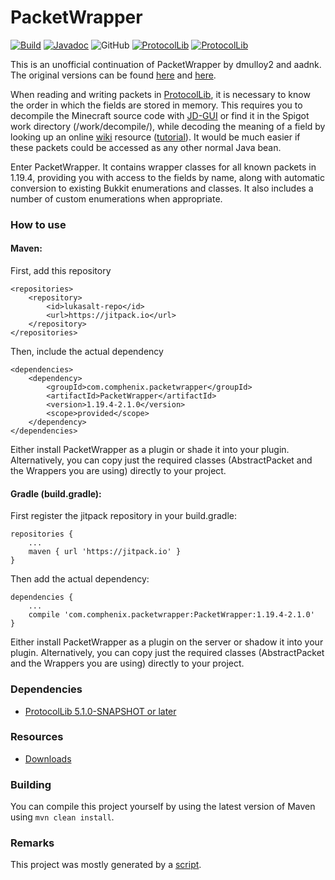 # PacketWrapper

[![Build](https://github.com/lukalt/PacketWrapper/actions/workflows/build.yml/badge.svg)](https://github.com/lukalt/PacketWrapper/actions/workflows/build.yml)
[![Javadoc](https://img.shields.io/badge/JavaDoc-Online-green)](https://lukalt.github.io/PacketWrapper/javadocs/apidocs)
![GitHub](https://img.shields.io/github/license/lukalt/PacketWrapper)
[![ProtocolLib](https://img.shields.io/badge/ProtocolLib-%3E%3D%205.1.0--SNAPSHOT-blue)](https://ci.dmulloy2.net/job/ProtocolLib/645/)
[![ProtocolLib](https://img.shields.io/badge/Minecraft-1.19.4-green)](https://papermc.io/downloads/paper)

This is an unofficial continuation of PacketWrapper by dmulloy2 and aadnk. The original versions can be found [here](https://github.com/dmulloy2/PacketWrapper) and [here](https://github.com/aadnk/PacketWrapper).

When reading and writing packets in [ProtocolLib](http://www.spigotmc.org/resources/protocollib.1997/), it is necessary to know the order in which the fields are stored in memory. This requires you to decompile the Minecraft source code with [JD-GUI](http://jd.benow.ca/) or find it in the Spigot work directory (/work/decompile/), while decoding the meaning of a field by looking up an online [wiki](http://www.wiki.vg/Protocol) resource ([tutorial](http://forums.bukkit.org/threads/lib-1-4-6-protocollib-2-0-0-safely-and-easily-modify-sent-and-recieved-packets.101035/page-2#post-1366140)). It would be much easier if these packets could be accessed as any other normal Java bean. 

Enter PacketWrapper. It contains wrapper classes for all known packets in 1.19.4, providing you with access to the fields by name, along with automatic conversion to existing Bukkit enumerations and classes. It also includes a number of custom enumerations when appropriate.

### How to use

#### Maven:

First, add this repository

```
<repositories>
    <repository>
        <id>lukasalt-repo</id>
        <url>https://jitpack.io</url>
    </repository>
</repositories>
```

Then, include the actual dependency

```
<dependencies>
    <dependency>
        <groupId>com.comphenix.packetwrapper</groupId>
        <artifactId>PacketWrapper</artifactId>
        <version>1.19.4-2.1.0</version>
        <scope>provided</scope>
    </dependency>
</dependencies>
```

Either install PacketWrapper as a plugin or shade it into your plugin. Alternatively, you can copy just the required classes (AbstractPacket and the Wrappers you are using) directly to your project.


#### Gradle (build.gradle):

First register the jitpack repository in your build.gradle:


```
repositories {
    ...
    maven { url 'https://jitpack.io' }
}
```

Then add the actual dependency:

```
dependencies {
    ...
    compile 'com.comphenix.packetwrapper:PacketWrapper:1.19.4-2.1.0'
}
```

Either install PacketWrapper as a plugin on the server or shadow it into your plugin. Alternatively, you can copy just the required classes (AbstractPacket and the Wrappers you are using) directly to your project.

### Dependencies
* [ProtocolLib 5.1.0-SNAPSHOT or later](https://hangar.papermc.io/dmulloy2/ProtocolLib)

### Resources
* [Downloads](https://github.com/lukalt/PacketWrapper/releases)

### Building
You can compile this project yourself by using the latest version of Maven using `mvn clean install`.

### Remarks
This project was mostly generated by a [script](https://github.com/lukalt/packetwrapper-generator). 
